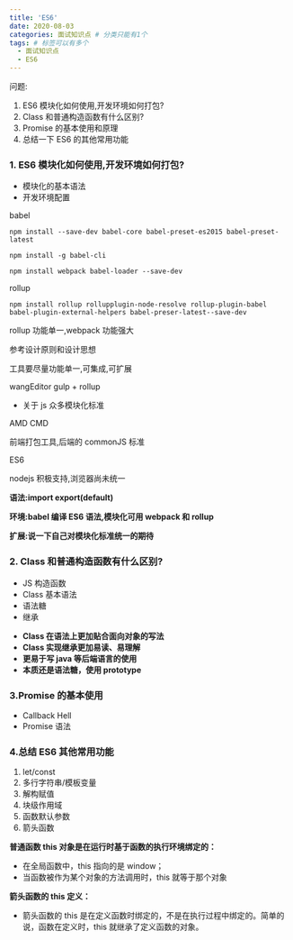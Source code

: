 ```yaml
---
title: 'ES6'
date: 2020-08-03
categories: 面试知识点 # 分类只能有1个
tags: # 标签可以有多个
  - 面试知识点
  - ES6
---
```


问题:

1. ES6 模块化如何使用,开发环境如何打包?
2. Class 和普通构造函数有什么区别?
3. Promise 的基本使用和原理
4. 总结一下 ES6 的其他常用功能

### 1. ES6 模块化如何使用,开发环境如何打包?

- 模块化的基本语法
- 开发环境配置

babel

```
npm install --save-dev babel-core babel-preset-es2015 babel-preset-latest

npm install -g babel-cli
```

```
npm install webpack babel-loader --save-dev
```

rollup

```
npm install rollup rollupplugin-node-resolve rollup-plugin-babel babel-plugin-external-helpers babel-preser-latest--save-dev
```

rollup 功能单一,webpack 功能强大

参考设计原则和设计思想

工具要尽量功能单一,可集成,可扩展

wangEditor gulp + rollup

- 关于 js 众多模块化标准

AMD CMD

前端打包工具,后端的 commonJS 标准

ES6

nodejs 积极支持,浏览器尚未统一

**语法:import export(default)**

**环境:babel 编译 ES6 语法,模块化可用 webpack 和 rollup**

**扩展:说一下自己对模块化标准统一的期待**

### 2. Class 和普通构造函数有什么区别?

- JS 构造函数
- Class 基本语法
- 语法糖
- 继承

* **Class 在语法上更加贴合面向对象的写法**
* **Class 实现继承更加易读、易理解**
* **更易于写 java 等后端语言的使用**
* **本质还是语法糖，使用 prototype**

### 3.Promise 的基本使用

- Callback Hell
- Promise 语法

### 4.总结 ES6 其他常用功能

1. let/const
2. 多行字符串/模板变量
3. 解构赋值
4. 块级作用域
5. 函数默认参数
6. 箭头函数

**普通函数 this 对象是在运行时基于函数的执行环境绑定的：**

- 在全局函数中，this 指向的是 window；
- 当函数被作为某个对象的方法调用时，this 就等于那个对象

**箭头函数的 this 定义：**

- 箭头函数的 this 是在定义函数时绑定的，不是在执行过程中绑定的。简单的说，函数在定义时，this 就继承了定义函数的对象。
